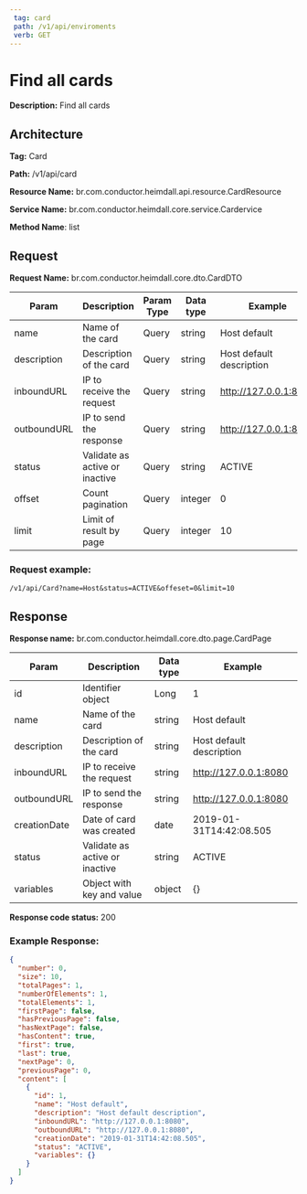 ```yaml
---
 tag: card
 path: /v1/api/enviroments
 verb: GET
---
```


# Find all cards

**Description:** Find all cards

## Architecture

**Tag:** Card

**Path:** /v1/api/card

**Resource Name:** br.com.conductor.heimdall.api.resource.CardResource

**Service Name:** br.com.conductor.heimdall.core.service.Cardervice

**Method Name**: list

## Request

<p class="center-paragraph">
  <strong>Request Name:</strong> br.com.conductor.heimdall.core.dto.CardDTO
</p>

|Param | Description | Param Type | Data type | Example |
|---|---|---|---|---|
| name | Name of the card | Query | string | Host default |
| description | Description of the card | Query | string | Host default description |
| inboundURL | IP to receive the request | Query | string | http://127.0.0.1:8080 |
| outboundURL | IP to send the response | Query | string | http://127.0.0.1:8080 |
| status | Validate as active or inactive | Query | string | ACTIVE |
| offset | Count pagination | Query | integer | 0 |
| limit | Limit of result by page | Query | integer | 10 |

### Request example:
```
/v1/api/Card?name=Host&status=ACTIVE&offeset=0&limit=10
```

## Response

<p class="center-paragraph">
  <strong>Response name:</strong> br.com.conductor.heimdall.core.dto.page.CardPage
</p>

| Param | Description | Data type | Example |
|---|---|---|---|
| id | Identifier object | Long | 1 |
| name | Name of the card | string | Host default |
| description | Description of the card | string | Host default description |
| inboundURL | IP to receive the request | string | http://127.0.0.1:8080 |
| outboundURL | IP to send the response | string | http://127.0.0.1:8080 |
| creationDate | Date of card was created | date | 2019-01-31T14:42:08.505 |
| status | Validate as active or inactive | string | ACTIVE |
| variables | Object with key and value | object | {}

**Response code status:** 200

### Example Response:

```json
{
  "number": 0,
  "size": 10,
  "totalPages": 1,
  "numberOfElements": 1,
  "totalElements": 1,
  "firstPage": false,
  "hasPreviousPage": false,
  "hasNextPage": false,
  "hasContent": true,
  "first": true,
  "last": true,
  "nextPage": 0,
  "previousPage": 0,
  "content": [
    {
      "id": 1,
      "name": "Host default",
      "description": "Host default description",
      "inboundURL": "http://127.0.0.1:8080",
      "outboundURL": "http://127.0.0.1:8080",
      "creationDate": "2019-01-31T14:42:08.505",
      "status": "ACTIVE",
      "variables": {}
    }
  ]
}
```